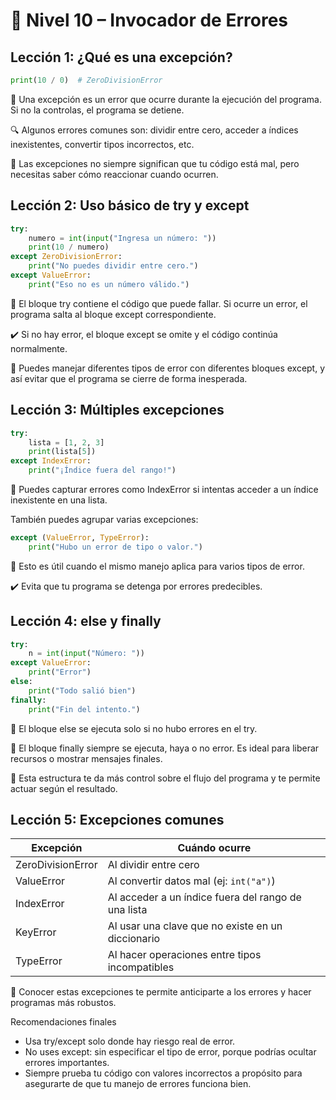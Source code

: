 # 🧨 Nivel 10 – Invocador de Errores

## Lección 1: ¿Qué es una excepción?

```python
print(10 / 0)  # ZeroDivisionError
```
📌 Una excepción es un error que ocurre durante la ejecución del programa. Si no la controlas, el programa se detiene.

🔍 Algunos errores comunes son: dividir entre cero, acceder a índices inexistentes, convertir tipos incorrectos, etc.

🧠 Las excepciones no siempre significan que tu código está mal, pero necesitas saber cómo reaccionar cuando ocurren.

## Lección 2: Uso básico de try y except

```python
try:
    numero = int(input("Ingresa un número: "))
    print(10 / numero)
except ZeroDivisionError:
    print("No puedes dividir entre cero.")
except ValueError:
    print("Eso no es un número válido.")
```
📌 El bloque try contiene el código que puede fallar. Si ocurre un error, el programa salta al bloque except correspondiente.

✔️ Si no hay error, el bloque except se omite y el código continúa normalmente.

🧠 Puedes manejar diferentes tipos de error con diferentes bloques except, y así evitar que el programa se cierre de forma inesperada.

## Lección 3: Múltiples excepciones

```python
try:
    lista = [1, 2, 3]
    print(lista[5])
except IndexError:
    print("¡Índice fuera del rango!")
```
📌 Puedes capturar errores como IndexError si intentas acceder a un índice inexistente en una lista.

También puedes agrupar varias excepciones:

```python
except (ValueError, TypeError):
    print("Hubo un error de tipo o valor.")
```
🧠 Esto es útil cuando el mismo manejo aplica para varios tipos de error.

✔️ Evita que tu programa se detenga por errores predecibles.

## Lección 4: else y finally

```python
try:
    n = int(input("Número: "))
except ValueError:
    print("Error")
else:
    print("Todo salió bien")
finally:
    print("Fin del intento.")
```
📌 El bloque else se ejecuta solo si no hubo errores en el try.

📌 El bloque finally siempre se ejecuta, haya o no error. Es ideal para liberar recursos o mostrar mensajes finales.

🧠 Esta estructura te da más control sobre el flujo del programa y te permite actuar según el resultado.

## Lección 5: Excepciones comunes
| Excepción           | Cuándo ocurre                                          |
|---------------------|--------------------------------------------------------|
| ZeroDivisionError   | Al dividir entre cero                                  |
| ValueError          | Al convertir datos mal (ej: `int("a")`)                |
| IndexError          | Al acceder a un índice fuera del rango de una lista    |
| KeyError            | Al usar una clave que no existe en un diccionario      |
| TypeError           | Al hacer operaciones entre tipos incompatibles         |

📌 Conocer estas excepciones te permite anticiparte a los errores y hacer programas más robustos.

Recomendaciones finales
- Usa try/except solo donde hay riesgo real de error.
- No uses except: sin especificar el tipo de error, porque podrías ocultar errores importantes.
- Siempre prueba tu código con valores incorrectos a propósito para asegurarte de que tu manejo de errores funciona bien.
